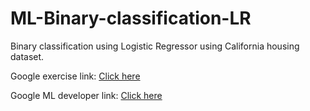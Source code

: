 # ML-Binary-classification-LR
Binary classification using Logistic Regressor using California housing dataset.

Google exercise link: [Click here](https://colab.research.google.com/github/google/eng-edu/blob/main/ml/cc/exercises/binary_classification.ipynb?utm_source=mlcc&utm_campaign=colab-external&utm_medium=referral&utm_content=binary_classification_tf2-colab&hl=en)

Google ML developer link: [Click here](https://developers.google.com/machine-learning)
